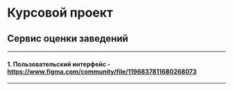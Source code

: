 # Курсовой проект
## Сервис оценки заведений
***
#### 1. Пользовательский интерфейс - https://www.figma.com/community/file/1196837811680268073
***
